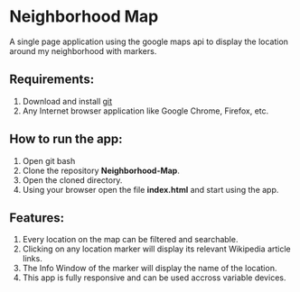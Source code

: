 #  Neighborhood Map
A single page application using the google maps api to display the location around my neighborhood with markers.

## Requirements:

1. Download and install [git](https://git-scm.com/downloads)
2. Any Internet browser application like Google Chrome, Firefox, etc.

## How to run the app:

1. Open git bash
2. Clone the repository **Neighborhood-Map**.
3. Open the cloned directory.
4. Using your browser open the file **index.html** and start using the app.

## Features:

1. Every location on the map can be filtered and searchable.
2. Clicking on any location marker will display its relevant Wikipedia article links.
3. The Info Window of the marker will display the name of the location.
4. This app is fully responsive and can be used accross variable devices.
